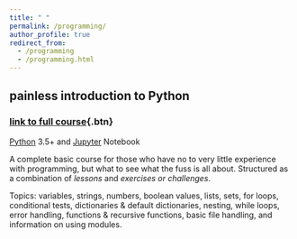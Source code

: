 ```yaml
---
title: " "
permalink: /programming/
author_profile: true
redirect_from:
  - /programming
  - /programming.html
---
```


## painless introduction to Python
### [link to full course](https://github.com/akaszowska/Painless-Introduction-to-Python-course/){.btn} 
[Python](https://www.python.org/) 3.5+ and [Jupyter](https://jupyter.org/) Notebook

A complete basic course for those who have no to very little experience with programming, but what to see what the fuss is all about. Structured as a combination of _lessons_ and _exercises or challenges_. 

Topics: variables, strings, numbers, boolean values, lists, sets, for loops, conditional tests, dictionaries & default dictionaries, nesting, while loops, error handling, functions & recursive functions, basic file handling, and information on using modules. 
